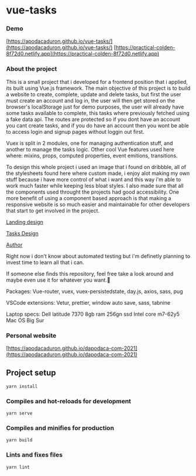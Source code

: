 # vue-tasks

### Demo

[https://apodacaduron.github.io/vue-tasks/](https://apodacaduron.github.io/vue-tasks/)
[https://practical-colden-8f72d0.netlify.app](https://practical-colden-8f72d0.netlify.app)

### About the project

This is a small project that i developed for a frontend position that i applied, its built using Vue.js framework. The main objective of this project is to build a website to create, complete, update and delete tasks, but first the user must create an account and log in, the user will then get stored on the browser's localStorage just for demo purposes, the user will already have some tasks available to complete, this tasks where previously fetched using a fake data api. The routes are protected so if you dont have an account you cant create tasks, and if you do have an account then you wont be able to access login and signup pages without loggin out first.

Vuex is split in 2 modules, one for managing authentication stuff, and another to manage the tasks logic.
Other cool Vue features used here where: mixins, props, computed properties, event emitions, transitions.

To design this whole project i used an image that i found on dribbble, all of the stylesheets found here where custom made, i enjoy alot making my own stuff because i have more control of what i want and this way i'm able to work much faster while keeping less bloat styles. I also made sure that all the components used throught the projects had good accessibility. One more benefit of using a component based approach is that making a responsive website is so much easier and maintainable for other developers that start to get involved in the project.

[Landing design](https://dribbble.com/shots/15111239-Landing-page-WIP)

[Tasks Design](https://dribbble.com/shots/15185058-Collection-Tasks)

[Author](https://dribbble.com/oliver)

Right now i don't know about automated testing but i'm definetly planning to invest time to learn all that i can.

If someone else finds this repository, feel free take a look around and maybe even use it for whatever you want.👻

Packages: Vue-router, vuex, vuex-persistedstate, day.js, axios, sass, pug

VSCode extensions: Vetur, prettier, window auto save, sass, tabnine

Laptop specs:
Dell latitude 7370
8gb ram
256gn ssd
Intel core m7-62y5
Mac OS Big Sur

### Personal website

[https://apodacaduron.github.io/dapodaca-com-2021](https://apodacaduron.github.io/dapodaca-com-2021)

## Project setup

```
yarn install
```

### Compiles and hot-reloads for development

```
yarn serve
```

### Compiles and minifies for production

```
yarn build
```

### Lints and fixes files

```
yarn lint
```
